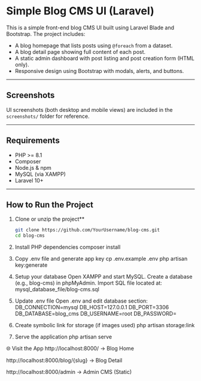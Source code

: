 # Simple Blog CMS UI (Laravel)

This is a simple front-end blog CMS UI built using Laravel Blade and Bootstrap. The project includes:
- A blog homepage that lists posts using `@foreach` from a dataset.
- A blog detail page showing full content of each post.
- A static admin dashboard with post listing and post creation form (HTML only).
- Responsive design using Bootstrap with modals, alerts, and buttons.

---

## Screenshots
UI screenshots (both desktop and mobile views) are included in the `screenshots/` folder for reference.

---

## Requirements
- PHP >= 8.1
- Composer
- Node.js & npm
- MySQL (via XAMPP)
- Laravel 10+

---

## How to Run the Project

1. Clone or unzip the project**
   ```bash
   git clone https://github.com/YourUsername/blog-cms.git
   cd blog-cms

2. Install PHP dependencies
composer install

4. Copy .env file and generate app key
cp .env.example .env
php artisan key:generate

5. Setup your database
Open XAMPP and start MySQL.
Create a database (e.g., blog-cms) in phpMyAdmin.
Import SQL file located at: mysql_database_file/blog-cms.sql

6. Update .env file
Open .env and edit database section:
DB_CONNECTION=mysql
DB_HOST=127.0.0.1
DB_PORT=3306
DB_DATABASE=blog_cms
DB_USERNAME=root
DB_PASSWORD=

7. Create symbolic link for storage (if images used)
php artisan storage:link

8. Serve the application
php artisan serve

🌐 Visit the App
http://localhost:8000/ → Blog Home

http://localhost:8000/blog/{slug} → Blog Detail

http://localhost:8000/admin → Admin CMS (Static)
